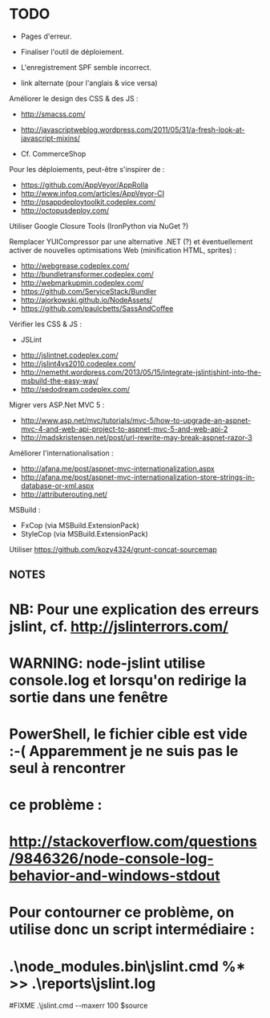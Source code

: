 TODO
====

* Pages d'erreur.
* Finaliser l'outil de déploiement.
* L'enregistrement SPF semble incorrect.

* link alternate (pour l'anglais & vice versa)


Améliorer le design des CSS & des JS :
* http://smacss.com/
* http://javascriptweblog.wordpress.com/2011/05/31/a-fresh-look-at-javascript-mixins/

* Cf. CommerceShop

Pour les déploiements, peut-être s'inspirer de :
* https://github.com/AppVeyor/AppRolla
* http://www.infoq.com/articles/AppVeyor-CI
* http://psappdeploytoolkit.codeplex.com/
* http://octopusdeploy.com/

Utiliser Google Closure Tools (IronPython via NuGet ?)

Remplacer YUICompressor par une alternative .NET (?) et éventuellement activer de nouvelles
optimisations Web (minification HTML, sprites) :
* http://webgrease.codeplex.com/
* http://bundletransformer.codeplex.com/
* http://webmarkupmin.codeplex.com/
* https://github.com/ServiceStack/Bundler
* http://ajorkowski.github.io/NodeAssets/
* https://github.com/paulcbetts/SassAndCoffee

Vérifier les CSS & JS :
* JSLint
- http://jslintnet.codeplex.com/
- http://jslint4vs2010.codeplex.com/
- http://nemetht.wordpress.com/2013/05/15/integrate-jslintjshint-into-the-msbuild-the-easy-way/
- http://sedodream.codeplex.com/

Migrer vers ASP.Net MVC 5 :
* http://www.asp.net/mvc/tutorials/mvc-5/how-to-upgrade-an-aspnet-mvc-4-and-web-api-project-to-aspnet-mvc-5-and-web-api-2
* http://madskristensen.net/post/url-rewrite-may-break-aspnet-razor-3

Améliorer l'internationalisation :
* http://afana.me/post/aspnet-mvc-internationalization.aspx
* http://afana.me/post/aspnet-mvc-internationalization-store-strings-in-database-or-xml.aspx
* http://attributerouting.net/

MSBuild :
* FxCop (via MSBuild.ExtensionPack)
* StyleCop (via MSBuild.ExtensionPack)

Utiliser https://github.com/kozy4324/grunt-concat-sourcemap

NOTES
-----

# NB: Pour une explication des erreurs jslint, cf. http://jslinterrors.com/

# WARNING: node-jslint utilise console.log et lorsqu'on redirige la sortie dans une fenêtre
# PowerShell, le fichier cible est vide :-( Apparemment je ne suis pas le seul à rencontrer
# ce problème :
#   http://stackoverflow.com/questions/9846326/node-console-log-behavior-and-windows-stdout
# Pour contourner ce problème, on utilise donc un script intermédiaire :
# .\node_modules\.bin\jslint.cmd %* >> .\reports\jslint.log

#FIXME .\jslint.cmd --maxerr 100 $source